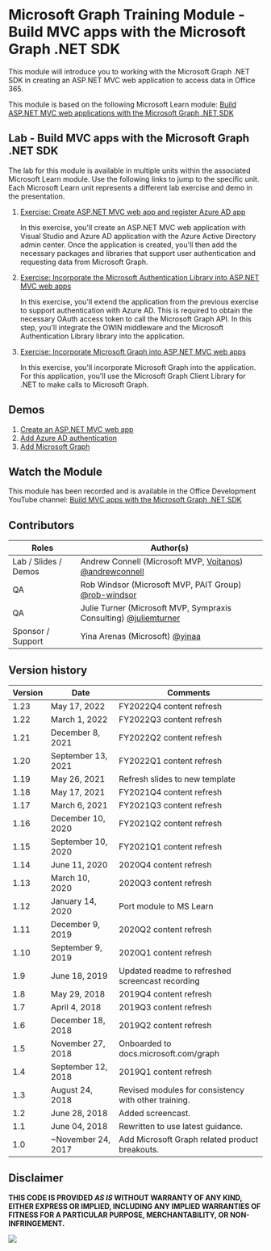 # Microsoft Graph Training Module - Build MVC apps with the Microsoft Graph .NET SDK

This module will introduce you to working with the Microsoft Graph .NET SDK in creating an ASP.NET MVC web application to access data in Office 365.

This module is based on the following Microsoft Learn module: [Build ASP.NET MVC web applications with the Microsoft Graph .NET SDK](https://docs.microsoft.com/learn/modules/msgraph-build-aspnetmvc-apps)

## Lab - Build MVC apps with the Microsoft Graph .NET SDK

The lab for this module is available in multiple units within the associated Microsoft Learn module. Use the following links to jump to the specific unit. Each Microsoft Learn unit represents a different lab exercise and demo in the presentation.

1. [Exercise: Create ASP.NET MVC web app and register Azure AD app](https://docs.microsoft.com/en-us/learn/modules/msgraph-build-aspnetmvc-apps/3-exercise-create-app)

   In this exercise, you'll create an ASP.NET MVC web application with Visual Studio and Azure AD application with the Azure Active Directory admin center. Once the application is created, you'll then add the necessary packages and libraries that support user authentication and requesting data from Microsoft Graph.

1. [Exercise: Incorporate the Microsoft Authentication Library into ASP.NET MVC web apps](https://docs.microsoft.com/en-us/learn/modules/msgraph-build-aspnetmvc-apps/5-exercise-add-auth)

   In this exercise, you'll extend the application from the previous exercise to support authentication with Azure AD. This is required to obtain the necessary OAuth access token to call the Microsoft Graph API. In this step, you'll integrate the OWIN middleware and the Microsoft Authentication Library library into the application.

1. [Exercise: Incorporate Microsoft Graph into ASP.NET MVC web apps](https://docs.microsoft.com/en-us/learn/modules/msgraph-build-aspnetmvc-apps/7-exercise-add-graph)

   In this exercise, you'll incorporate Microsoft Graph into the application. For this application, you'll use the Microsoft Graph Client Library for .NET to make calls to Microsoft Graph.

## Demos

1. [Create an ASP.NET MVC web app](./Demos/01-create-app)
1. [Add Azure AD authentication](./Demos/02-add-aad-auth)
1. [Add Microsoft Graph](./Demos/03-add-msgraph)

## Watch the Module

This module has been recorded and is available in the Office Development YouTube channel: [Build MVC apps with the Microsoft Graph .NET SDK](https://youtube.com/playlist?list=PLWZJrkeLOrbbvS7emYY-gPhLkMaXSPtQs)

## Contributors

| Roles                | Author(s)                                                                                                      |
| -------------------- | -------------------------------------------------------------------------------------------------------------- |
| Lab / Slides / Demos | Andrew Connell (Microsoft MVP, [Voitanos](//github.com/voitanos)) [@andrewconnell](//github.com/andrewconnell) |
| QA                   | Rob Windsor (Microsoft MVP, PAIT Group) [@rob-windsor](//github.com/rob-windsor)                               |
| QA                   | Julie Turner (Microsoft MVP, Sympraxis Consulting) [@juliemturner](//github.com/juliemturner)                  |
| Sponsor / Support    | Yina Arenas (Microsoft) [@yinaa](//github.com/yinaa)                                                           |

## Version history

| Version |        Date        |                       Comments                       |
| ------- | ------------------ | ---------------------------------------------------- |
| 1.23    | May 17, 2022       | FY2022Q4 content refresh                             |
| 1.22    | March 1, 2022      | FY2022Q3 content refresh                             |
| 1.21    | December 8, 2021   | FY2022Q2 content refresh                             |
| 1.20    | September 13, 2021 | FY2022Q1 content refresh                             |
| 1.19    | May 26, 2021       | Refresh slides to new template                       |
| 1.18    | May 17, 2021       | FY2021Q4 content refresh                             |
| 1.17    | March 6, 2021      | FY2021Q3 content refresh                             |
| 1.16    | December 10, 2020  | FY2021Q2 content refresh                             |
| 1.15    | September 10, 2020 | FY2021Q1 content refresh                             |
| 1.14    | June 11, 2020      | 2020Q4 content refresh                               |
| 1.13    | March 10, 2020     | 2020Q3 content refresh                               |
| 1.12    | January 14, 2020   | Port module to MS Learn                              |
| 1.11    | December 9, 2019   | 2020Q2 content refresh                               |
| 1.10    | September 9, 2019  | 2020Q1 content refresh                               |
| 1.9     | June 18, 2019      | Updated readme to refreshed screencast recording     |
| 1.8     | May 29, 2018       | 2019Q4 content refresh                               |
| 1.7     | April 4, 2018      | 2019Q3 content refresh                               |
| 1.6     | December 18, 2018  | 2019Q2 content refresh                               |
| 1.5     | November 27, 2018  | Onboarded to docs.microsoft.com/graph                |
| 1.4     | September 12, 2018 | 2019Q1 content refresh                               |
| 1.3     | August 24, 2018    | Revised modules for consistency with other training. |
| 1.2     | June 28, 2018      | Added screencast.                                    |
| 1.1     | June 04, 2018      | Rewritten to use latest guidance.                    |
| 1.0     | ~November 24, 2017 | Add Microsoft Graph related product breakouts.       |

## Disclaimer

**THIS CODE IS PROVIDED _AS IS_ WITHOUT WARRANTY OF ANY KIND, EITHER EXPRESS OR IMPLIED, INCLUDING ANY IMPLIED WARRANTIES OF FITNESS FOR A PARTICULAR PURPOSE, MERCHANTABILITY, OR NON-INFRINGEMENT.**

<img src="https://telemetry.sharepointpnp.com/msgraph-training-aspnetmvcapp" />
